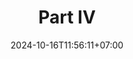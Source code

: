 ---
weight: 1250
title: "Part IV"
description: ""
icon: "book"
date: "2024-10-16T11:56:11+07:00"
lastmod: "2024-10-16T11:56:11+07:00"
draft: false
toc: true
---